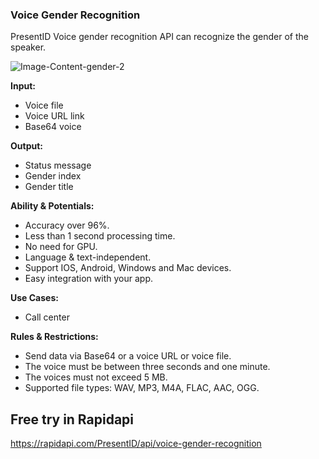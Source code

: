 ### Voice Gender Recognition
PresentID Voice gender recognition API can recognize the gender of the speaker.

![Image-Content-gender-2](https://user-images.githubusercontent.com/63470748/119772465-0daf2d00-be74-11eb-8538-ace77bad696d.png)


**Input:**
- Voice file
- Voice URL link
- Base64 voice

**Output:**
- Status message 
- Gender index
- Gender title

**Ability & Potentials:**
- Accuracy over 96%.
- Less than 1 second processing time.
- No need for GPU.
- Language & text-independent.
- Support IOS, Android, Windows and Mac devices.
- Easy integration with your app.

**Use Cases:**
- Call center

**Rules & Restrictions:**
- Send data via Base64 or a voice URL or voice file.
- The voice must be between three seconds and one minute.
- The voices must not exceed 5 MB.
- Supported file types: WAV, MP3, M4A, FLAC, AAC, OGG.

## Free try in Rapidapi
https://rapidapi.com/PresentID/api/voice-gender-recognition
